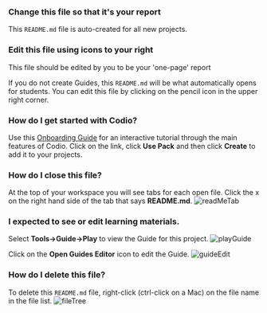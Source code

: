 ### Change this file so that it's your report
This `README.md` file is auto-created for all new projects.

### Edit this file using icons to your right
This file should be edited by you to be your 'one-page' report

If you do not create Guides, this `README.md` will be what automatically opens for students. You can edit this file by clicking on the pencil icon in the upper right corner.

### How do I get started with Codio?
Use this [Onboarding Guide](https://codio.com/home/starter-packs/2ae8501b-e5f7-4b07-8e9f-adb155fc6d10) for an interactive tutorial through the main features of Codio. Click on the link, click **Use Pack** and then click **Create** to add it to your projects.

### How do I close this file?
At the top of your workspace you will see tabs for each open file. Click the x on the right hand side of the tab that says **README.md**.
![readMeTab](https://global.codio.com/platform/readme.resources/readMeTab.png)

### I expected to see or edit learning materials.
Select **Tools->Guide->Play** to view the Guide for this project.
![playGuide](https://global.codio.com/platform/readme.resources/playGuide.png)

Click on the **Open Guides Editor** icon to edit the Guide.
![guideEdit](https://global.codio.com/platform/readme.resources/guideEdit.png)

### How do I delete this file?
To delete this `README.md` file, right-click (ctrl-click on a Mac) on the file name in the file list.
![fileTree](https://global.codio.com/platform/readme.resources/fileTree.png)
